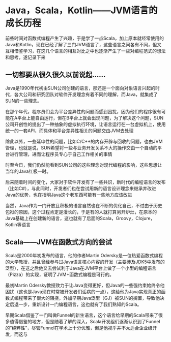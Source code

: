 # Java，Scala，Kotlin——JVM语言的成长历程

前些时间对函数式编程产生了兴趣，于是学了一点Scala，加上原本就经常使用的Java和Kotlin，现在已经了解了三门JVM语言了，这些语言之间各有不同，但又互相借鉴学习，在这几个语言的相互对比之中也逐渐产生了一些对编程范式的想法和思考，遂记录下来

## 一切都要从很久很久以前说起......

Java是1990年代初由SUN公司创建的语言，那还是一个面向对象语言兴起的时代，各大公司和研究团队对软件开发理念有着不同的理解，而Java，就集成了SUN的一些理念。

在那个年代，程序员们会为平台差异性的问题而感到困扰，因为他们的程序很有可能在A平台上能自由运行，但在B平台上就会出现问题，为了解决这个问题，SUN公司开创性的提出了一种抽象的虚拟执行环境，让语言运行在一台虚拟机上，使用统一的一套API，而具体和平台差异性相关的问题交由JVM去处理

除此以外，一些延申性的问题，比如C/C++的内存开辟与回收的问题，也由JVM管理，也就是说，SUN希望将一些与业务开发关系不大的操作交由一个自动的平台进行管理，进而让程序员专心于自己工作相关的事情

时至今日，我们仍然能看到SUN公司的这些理念对现代编程的影响，这些思想让当年的Java红极一时。

后来随着时间的变化，大家对于软件开发有了一些共识，新时代的编程语言的发布（比如C#），与此同时，开发者们也在尝试用新的语言设计理念来继承并改进Java的优势，也在指明Java这个老东西可能有一些地方应该改进

当然，Java作为一门开放且积极的语言自然也在不断的优化自己，不过由于历史包袱的原因，这个过程肯定是漫长的，于是有的人就打算另开炉灶，在原本的Java基础上在创建新的语言，这也就有了后面的Scala，Groovy，Clojure，Kotlin等语言

## Scala——JVM在函数式方向的尝试

Scala是2000年初发布的语言，他的作者Martin Odersky是一位热爱函数式编程的大学教授，并且曾经参与过Java语言核心内容的开发（主要涉及JDK5中发布的泛型），在这之后他又去尝试利于Java在JVM平台上做了一个小型的编程语言（Pizza）的实现，证明了JVM+函数式编程是可行的。

最初Martin Odersky教授致力于让Java变得更好，但Java的一些强约束始终令他困扰（这也是Java现在时常被开发者们诟病的一点），这给他为Java实现真正的函数式编程带来了很大的阻挠，外加早期Java泛型（GJ）被SUN的搁置，导致他决定后退一步，重新设计一门编程语言，这也就有了我们熟知的Scala。

早期Scala借鉴了一门叫做Funnel的新生语言，这个语言给早期的Scala带来了很多值得借鉴的地方，但是随着了解的深入，Scala开发组们逐渐认识到了Funnel的“纯粹性”，尽管Funnel在学术上十分优雅，但是他视乎并不太适合企业级开发，而这与